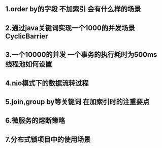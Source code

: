 1.order by的字段 不加索引 会有什么样的场景
----
2.通过java关键词实现一个1000的并发场景  CyclicBarrier
----
3.一个10000的并发 一个事务的执行耗时为500ms 线程池如何设置
----
4.nio模式下的数据流转过程
----
5.join,group by等关键词 在加索引时的注重要点
----
6.微服务的熔断策略
----
7.分布式锁项目中的使用场景
----
